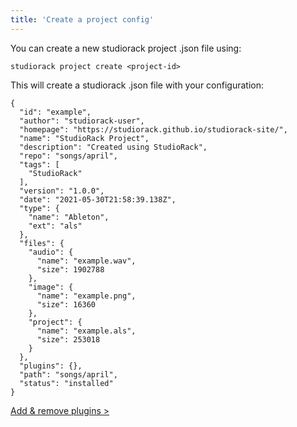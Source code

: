 ```yaml
---
title: 'Create a project config'
---
```


You can create a new studiorack project .json file using:

    studiorack project create <project-id>

This will create a studiorack .json file with your configuration:

    {
      "id": "example",
      "author": "studiorack-user",
      "homepage": "https://studiorack.github.io/studiorack-site/",
      "name": "StudioRack Project",
      "description": "Created using StudioRack",
      "repo": "songs/april",
      "tags": [
        "StudioRack"
      ],
      "version": "1.0.0",
      "date": "2021-05-30T21:58:39.138Z",
      "type": {
        "name": "Ableton",
        "ext": "als"
      },
      "files": {
        "audio": {
          "name": "example.wav",
          "size": 1902788
        },
        "image": {
          "name": "example.png",
          "size": 16360
        },
        "project": {
          "name": "example.als",
          "size": 253018
        }
      },
      "plugins": {},
      "path": "songs/april",
      "status": "installed"
    }

[Add &amp; remove plugins &gt;](/docs/03-add-remove-plugins)
